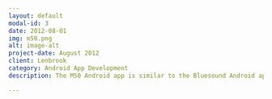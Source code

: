 ```yaml
---
layout: default
modal-id: 3
date: 2012-08-01
img: m50.png
alt: image-alt
project-date: August 2012
client: Lenbrook
category: Android App Development
description: The M50 Android app is similar to the Bluesound Android app, but has a different skin (a lighter look-and-feel, where the Bluesound Android app is pretty dark, like the Bluesound brand). I suggested using the sliding menu pattern for navigation. And since the Navigation Drawer was not available at the time I used at the time was Jeremy Feinstein's SlidingMenu library, which worked fine as well. In fact, I used it on both sides (on request of the client). The menu on the right is used for music player discovery, which is done via multicast DNS (mDNS), which is fully compatible with Apple's Bonjour service on the Mac.

---
```

